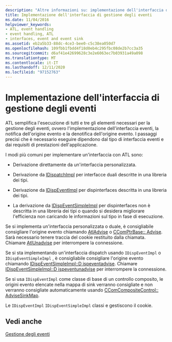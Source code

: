 ```yaml
---
description: "Altre informazioni su: implementazione dell'interfaccia di gestione degli eventi"
title: Implementazione dell'interfaccia di gestione degli eventi
ms.date: 11/04/2016
helpviewer_keywords:
- ATL, event handling
- event handling, ATL
- interfaces, event and event sink
ms.assetid: eb2a5b33-88dc-4ce3-bee0-c5c38ea050d7
ms.openlocfilehash: 109fbb1fbdd4f18d0eb4c295fbc08de2b7cc3a35
ms.sourcegitcommit: d6af41e42699628c3e2e6063ec7b03931a49a098
ms.translationtype: MT
ms.contentlocale: it-IT
ms.lasthandoff: 12/11/2020
ms.locfileid: "97152763"
---
```

# <a name="implementing-the-event-handling-interface"></a>Implementazione dell'interfaccia di gestione degli eventi

ATL semplifica l'esecuzione di tutti e tre gli elementi necessari per la gestione degli eventi, ovvero l'implementazione dell'interfaccia eventi, la notifica dell'origine evento e la denotifica dell'origine evento. I passaggi precisi che è necessario eseguire dipendono dal tipo di interfaccia eventi e dai requisiti di prestazioni dell'applicazione.

I modi più comuni per implementare un'interfaccia con ATL sono:

- Derivazione direttamente da un'interfaccia personalizzata.

- Derivazione da [IDispatchImpl](../atl/reference/idispatchimpl-class.md) per interfacce duali descritte in una libreria dei tipi.

- Derivazione da [IDispEventImpl](../atl/reference/idispeventimpl-class.md) per dispinterfaces descritta in una libreria dei tipi.

- La derivazione da [IDispEventSimpleImpl](../atl/reference/idispeventsimpleimpl-class.md) per dispinterfaces non è descritta in una libreria dei tipi o quando si desidera migliorare l'efficienza non caricando le informazioni sul tipo in fase di esecuzione.

Se si implementa un'interfaccia personalizzata o duale, è consigliabile consigliare l'origine evento chiamando [AtlAdvise](reference/connection-point-global-functions.md#atladvise) o [CComPtrBase:: Advise](../atl/reference/ccomptrbase-class.md#advise). Sarà necessario tenere traccia del cookie restituito dalla chiamata. Chiamare [AtlUnadvise](reference/connection-point-global-functions.md#atlunadvise) per interrompere la connessione.

Se si sta implementando un'interfaccia dispatch usando `IDispEventImpl` o `IDispEventSimpleImpl` , è consigliabile consigliare l'origine evento chiamando [IDispEventSimpleImpl::D ispeventadvise](../atl/reference/idispeventsimpleimpl-class.md#dispeventadvise). Chiamare [IDispEventSimpleImpl::D ispeventunadvise](../atl/reference/idispeventsimpleimpl-class.md#dispeventunadvise) per interrompere la connessione.

Se si usa `IDispEventImpl` come classe di base di un controllo composito, le origini evento elencate nella mappa di sink verranno consigliate e non verranno consigliate automaticamente usando [CComCompositeControl:: AdviseSinkMap](../atl/reference/ccomcompositecontrol-class.md#advisesinkmap).

Le `IDispEventImpl` `IDispEventSimpleImpl` classi e gestiscono il cookie.

## <a name="see-also"></a>Vedi anche

[Gestione degli eventi](../atl/event-handling-and-atl.md)
